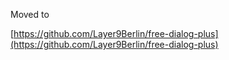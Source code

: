 Moved to

[https://github.com/Layer9Berlin/free-dialog-plus](https://github.com/Layer9Berlin/free-dialog-plus)
